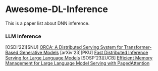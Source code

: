 # Awesome-DL-Inference
This is a paper list about DNN inference.


### LLM Inference
[OSDI'22][SNU] [ORCA: A Distributed Serving System for Transformer-Based Generative Models](https://www.usenix.org/conference/osdi22/presentation/yu) 
[arXiv'23][PKU] [Fast Distributed Inference Serving for Large Language Models](https://arxiv.org/abs/2305.05920) 
[SOSP'23][UCB] [Efficient Memory Management for Large Language Model Serving with PagedAttention](https://dl.acm.org/doi/abs/10.1145/3600006.3613165) 
